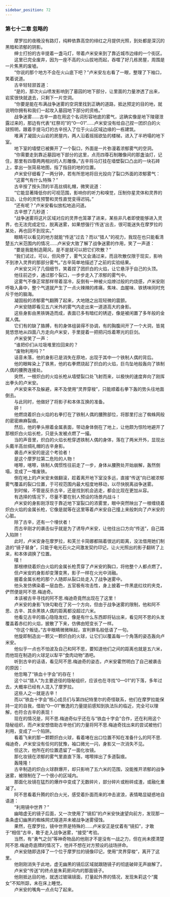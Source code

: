 ```yaml
---
sidebar_position: 72
---
```

### 第七十二章 忽略的  


　　摩罗拉的夜晚没有路灯，纯粹依靠高空的绯红之月提供光照，到处都是深沉的黑暗和浓郁的阴影。  
　　绅士打扮的古辛提着一盏马灯，带着卢米安来到了靠近城市边缘的一个街区。  
　　这里已完全废弃，因为一座不高的火山拔地而起，吞噬了好几栋房屋，周围是一片焦黑的废墟。  
　　“你说的那个地方不会在火山底下吧？”卢米安左右看了一眼，整理了下袖口，笑着说道。  
　　古辛轻轻颔首道：  
　　“是的，那次火山喷发影响到了墓园的地下部分，让里面的力量渗透了出来，岩浆很快就退去，只剩下一片空洞。  
　　“你要是能在布满战争迷雾的空洞里找到正确的道路，抵达预定的目的地，就说明你拥有和我们一起攻入墓园地下部分的资格。”  
　　战争迷雾……古辛一直在用这个名词形容地底的雾气，这确实像是地下陵寝泄露过来的，那边有代表“红祭司”的“0—01”……卢米安没有给自己捏一团炽白的火球照明，跟着手提马灯的古辛拐入了位于火山区域边缘的一栋建筑。  
　　堆满了凝固火山岩的房屋内，两人沿着摇摇欲坠的楼梯，进入了半坍塌的地下室。  
　　地下室的墙壁已被撕开了一个裂口，外面是一片弥漫着浓郁雾气的空洞。  
　　“你需要走到靠近墓园地下部分的这里，点亮四尊石制雕像间的那盏油灯，记住，那里有四尊两两相对的人形雕像。”古辛将马灯挂在墙壁裂口凸出的一块石砖上，拿出一张简易地图，指了指目的地的位置。  
　　卢米安仔细看了一两分钟，若有所思地将目光投向了裂口外面的浓郁雾气：  
　　“这雾气有什么特殊？”  
　　古辛按了按头顶的半高丝绸礼帽，微笑说道：  
　　“它能显著降低你的可视范围，影响你的听力和嗅觉，压制你星灵体和灵界的互动，让你的灵性预警和灵性直觉变得迟钝。”  
　　“还有呢？”卢米安看似放松地追问道。  
　　古辛想了几秒道：  
　　“战争迷雾将这片区域对应的灵界也笼罩了进来，某些非凡者即使能够进入灵界，也无法完成定位，脱离迷雾，如果想强行‘传送’出去，很可能迷失在摩罗拉的某处，再也回不到现实。”  
　　眼睛可以看见的地方就能“传送”过去？而以“猎人”的视力，我现在也只能看清楚五六米范围内的情况……卢米安大致了解了战争迷雾的作用，笑了一声道：  
　　“要是我能制造飓风，是不是就可以把它们吹散？”  
　　“我们试过，可以，但风停了，雾气又会涌过来，而且吹散仅限于现实，影响不到渗入灵界的那部分雾气。”古辛简单地描述了之前的实验结果。  
　　卢米安又问了几個细节，笑着捏了团炽白的火焰，让它悬浮于自己的头顶。  
　　他往前迈步，通过那个裂口，一步步走入了浓郁的雾气中。  
　　这雾气不像正常那样带着湿冷，反倒有一种被火焰燎过般的灼烧感，卢米安刚呼吸入鼻中，整个气道就产生了一点火辣辣的疼痛，焦味、血腥味、铁锈味同时充斥于他的脑海。  
　　凝固般的浓郁雾气翻腾了起来，大地随之出现轻微的震颤。  
　　卢米安随即看见五六米外的雾气内走出来一道道高大的身影。  
　　这些身影由黑铁铸造而成，表面已多有暗红的锈迹，像是被闲置了多年般的金属人偶。  
　　它们有的缺了胳膊，有的身体组装得不协调，有的胸腹间开了一个大洞，皆晃晃悠悠地从四面八方走向卢米安，手里提着一把把闪烁着寒光的巨剑。  
　　卢米安笑了一声：  
　　“谁把伱们从垃圾堆里捡回来的？  
　　“废物利用吗？”  
　　话音未落，他的身影已是消失在原地，出现于其中一个铁制人偶的背后。  
　　他的眼眸染上了铁黑，他的右拳燃烧起了炽白的火焰，巨鸟坠地般轰向了铁制人偶的腰胯连接处。  
　　突然，一根炽白的火焰长枪从墙壁裂口处飞射而来，以极快的速度奔向了刚挥出拳头的卢米安。  
　　卢米安来不及躲避，来不及使用“灵界穿梭”，只能顺着右拳下轰的势头往地面倒去。  
　　与此同时，他做好了将影子和本体互换的准备。  
　　砰！  
　　他燃烧着炽白火焰的右拳打在了铁制人偶的腰胯部位，将那里打出了蜘蛛网般的密密麻麻裂痕。  
　　然后，他的拳头擦着金属表面，带动身体倒在了地上，让他颇为惊险地避开了那根炽白火焰长枪，只是头发被点燃了一撮。  
　　当的声音里，炽白的火焰长枪穿透铁制人偶的身体，落在了两米开外，显现出头戴半高丝绸礼帽的古辛身影。  
　　袭击卢米安的是这个考验者！  
　　是这个摩罗拉第二危险的人物！  
　　喀嚓，喀嚓，铁制人偶惯性往前走了一步，身体从腰胯处开始崩解，轰然倒塌，变成了一堆废铁。  
　　倒在地上的卢米安未做翻滚，趁着离开地下室没多远，直接“传送”向已被浓郁雾气覆盖的裂口位置，于可视范围内最大程度地移动，以尽快脱离战争迷雾。  
　　到时候，不管是反杀古辛，还是找到机会逃走，都会比现在更加从容。  
　　有选择的情况下，尽量不要在别人预设的场景内战斗！  
　　卢米安的身影刚浮现于靠近地下室裂口的浓雾里，眼中突然映出了一根缠绕着炽白火焰的金属长枪，它像是就等在这里等着卢米安自己撞上来般刺向了卢米安的心脏。  
　　除了古辛，还有一个埋伏者！  
　　而古辛刚才的袭击似乎就是为了诱导卢米安，让他往出口方向“传送”，自己踏入陷阱！  
　　此时，卢米安身在摩罗拉，和芙兰卡简娜都隔着很远的距离，没法借用她们制造的“镜子替身”，只能于电光石火之间激发契约印记，让火光照出的影子翻转了上来，和本体调换了位置。  
　　噗！  
　　那根缭绕着炽白火焰的金属长枪贯穿了卢米安的胸口，将他整个人都点燃了。  
　　但卢米安的身影却变薄变黑，影子一样在火光中消融。  
　　握着金属长枪的那个人随即从裂口处走入了战争迷雾中。  
　　他头发仿佛染着一层血色，五官极有攻击性，身上披着一件黑底红纹的夹克，俨然便是阿不思.梅迪奇。  
　　本该被古辛寻找的阿不思.梅迪奇竟然出现在了这里！  
　　卢米安的身影飞快勾勒在了另一个方向，但由于战争迷雾的限制，他和阿不思、古辛、其余黑铁人偶的距离都没超过六米。  
　　他看见古辛的眉心隐隐发红，像是有什么东西即将钻出来，看见阿不思的头发覆盖着赤红的火焰，披散了下来，仿佛由短变长了一样。  
　　“你这个叛徒。”古辛眼睛微微眯起，宣判罪名般低语了一句。  
　　他旋即制造出一颗又一颗炽白的火球，让它们以覆盖每一个角落的姿态轰向卢米安。  
　　他似乎一点也不怕波及自己和阿不思，要知道他们之间的距离也就是五六米，而他现在制造的火球足以犁平“食肉动物”酒吧。  
　　听到古辛的话语，看见阿不思.梅迪奇的姿态，卢米安霍然明白了自己被袭击的原因：  
　　他忽略了“铁血十字会”的存在！  
　　这个以“猎人”为主要途径的隐秘组织，应该也在寻找“0—01”的下落，多年过去，大概率已经有人混入了摩罗拉。  
　　这些人之一就是古辛！  
　　而以“铁血十字会”核心成员们与第四纪特里尔的奇怪联系，他们在摩罗拉能保持一定的自我，借助“0—01”散逸的力量提前感知到执法队的临近，完全可以理解，也符合古辛的表现！  
　　现在的情况是，阿不思.梅迪奇似乎还在与“铁血十字会”合作，还在利用这个隐秘组织，而卢米安想借助古辛他们的力量将阿不思.梅迪奇找出来的尝试被他们利用，变成了一个陷阱。  
　　看着飞来的那一颗颗炽白火球，看着堵在出口位置不知在准备什么的阿不思.梅迪奇，卢米安没有任何的犹豫，袖口微光一闪，身影又一次消失不见。  
　　但这次，他所在的位置遗留了一面化妆镜。  
　　那化妆镜在浓郁的雾气里直直下落，喀嚓摔出了多道裂痕。  
　　轰隆隆！  
　　古辛制造的炽白火球群爆开，却只影响了五六米的范围，没能推开浓郁的战争迷雾，被限制在了一个很小的区域内。  
　　那面化妆镜在猛烈的爆炸中变成了无数碎片，部分碎片或粉碎成渣，或融化重凝了。  
　　阿不思看着升腾的炽白火光，感受着扑面而来的冲击波浪，表情略显疑惑地自语道：  
　　“利用镜中世界？”  
　　幽暗虚无的镜子后面，又一次使用了“镜扣”的卢米安快速望向前方，发现那一条条虚幻幽黑的蜘蛛网式隧道并未被战争迷雾侵蚀。  
　　果然，在摩罗拉，镜中世界是特殊的……卢米安正是仗着有“镜扣”，才敢于“相信”古辛，敢于走入战争迷雾，“接受”考验。  
　　当然，有“勇气之剑”等神奇物品的他刚才不是没有一战之力，但在尚未摸清楚阿不思.梅迪奇底牌的情况下，他并不想在对方预设的战场拼命。  
　　卢米安随即选择了一个位于摩罗拉的镜像印记，使用“灵界穿梭”，离开了这里。  
　　他刚刚消失于此地，虚无幽黑的镜后区域就跟随镜子的彻底破碎无声崩解了。  
　　卢米安“传送”的终点是朱莉房间内的那面镜子。  
　　他刚抵达目的地，就透过玻璃镜面，打量起外界的情况，发现朱莉这个“魔女”不知所踪，未在床上睡觉。  
　　卢米安的嘴角一点点勾了起来。  
